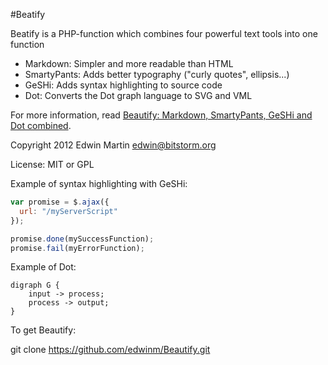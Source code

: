 #Beatify

Beatify is a PHP-function which combines four powerful text tools into one function

- Markdown: Simpler and more readable than HTML
- SmartyPants: Adds better typography ("curly quotes", ellipsis...)
- GeSHi: Adds syntax highlighting to source code
- Dot: Converts the Dot graph language to SVG and VML

For more information, read [Beautify: Markdown, SmartyPants, GeSHi and Dot combined](http://www.bitstorm.org/weblog/2012-8/Beautify_Markdown_SmartyPants_GeSHi_and_Dot_combined.html).

Copyright 2012 Edwin Martin <edwin@bitstorm.org>

License: MIT or GPL

Example of syntax highlighting with GeSHi:

~~~ javascript
var promise = $.ajax({
  url: "/myServerScript"
});

promise.done(mySuccessFunction);
promise.fail(myErrorFunction);
~~~

Example of Dot:

~~~ dot-view
digraph G {
    input -> process;
    process -> output;
}
~~~

To get Beautify:

git clone https://github.com/edwinm/Beautify.git